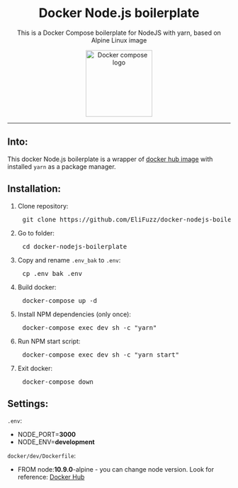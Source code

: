 <h1 align="center">Docker Node.js boilerplate</h1>
<p align="center">This is a Docker Compose boilerplate for NodeJS with yarn, based on Alpine Linux image</p>
<p align="center">
  <img width="150" height="150" src="https://raw.githubusercontent.com/docker/compose/master/logo.png" alt="Docker compose logo">
</p>

---

## Into:
This docker Node.js boilerplate is a wrapper of [docker hub image](https://hub.docker.com/_/node/) with installed `yarn` as a package manager.

## Installation:
1. Clone repository:
<pre class="command-line">
    <span class="command">git clone https://github.com/EliFuzz/docker-nodejs-boilerplate.git</span>
</pre>
2. Go to folder:
<pre class="command-line">
    <span class="command">cd docker-nodejs-boilerplate</span>
</pre>
3. Copy and rename `.env_bak` to `.env`:
<pre class="command-line">
    <span class="command">cp .env_bak .env</span>
</pre>
4. Build docker:
<pre class="command-line">
    <span class="command">docker-compose up -d</span>
</pre>
5. Install NPM dependencies (only once):
<pre class="command-line">
    <span class="command">docker-compose exec dev sh -c "yarn"</span>
</pre>
6. Run NPM start script:
<pre class="command-line">
    <span class="command">docker-compose exec dev sh -c "yarn start"</span>
</pre>
7. Exit docker:
<pre class="command-line">
    <span class="command">docker-compose down</span>
</pre>


## Settings:
`.env`:
- NODE_PORT=**3000**
- NODE_ENV=**development**

`docker/dev/Dockerfile`:
- FROM node:**10.9.0**-alpine - you can change node version. Look for reference: [Docker Hub](https://hub.docker.com/_/node/)
